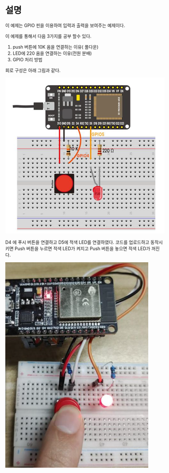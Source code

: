 # 설명

이 예제는 GPIO 핀을 이용하여 입력과 출력을 보여주는 예제이다.

이 예제를 통해서 다음 3가지를 공부 할수 있다.

1. push 버튼에 10K 옴을 연결하는 이유( 풀다운)
2. LED에 220 옴을 연결하는 이유(전원 분배)
3. GPIO 처리 방법

회로 구성은 아래 그림과 같다.

![](image/circuit.png)

D4 에 푸시 버튼을 연결하고 D5에 적색 LED를 연결하였다. 코드를 업로드하고 동작시키면 Push 버튼을 누르면 적색 LED가 켜지고 Push 버튼을 놓으면 적색 LED가 꺼진다.

![](image/demo.png)
